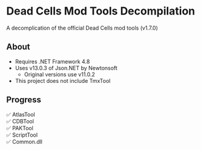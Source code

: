# Dead Cells Mod Tools Decompilation
A decomplication of the official Dead Cells mod tools (v1.7.0)

## About
- Requires .NET Framework 4.8
- Uses v13.0.3 of Json.NET by Newtonsoft
  -  Original versions use v11.0.2
-  This project does not include TmxTool

## Progress
✅ AtlasTool<br>
✅ CDBTool<br>
✅ PAKTool<br>
✅ ScriptTool<br>
✅ Common.dll
